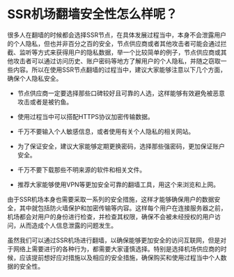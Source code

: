 # SSR机场翻墙安全性怎么样呢？
很多人在翻墙的时候都会选择SSR节点，在具体发展过程当中，本身不会泄露用户的个人隐私，但也并非百分之百的安全，节点供应商或者其他攻击者可能会通过拦截、监听等方式来获得用户的隐私数据，举一个比较简单的例子，节点供应商或其他攻击者可以通过访问历史、账户密码等地方了解用户的个人隐私，并随之窃取一些内容。所以在使用SSR节点翻墙的过程当中，建议大家能够注意以下几个方面，确保个人隐私安全。

- 节点供应商一定要选择那些口碑较好且可靠的人选，这样能够有效避免被恶意攻击或者是被钓鱼。
    
- 使用过程当中可以搭配HTTPS协议加密传输数据。
    
- 千万不要输入个人敏感信息，或者使用有关个人隐私的相关网站。
    
- 为了保证安全，建议大家能够定期更换密码，选择那些强密码，更加保证账户安全。
    
- 千万不要下载那些不明来源的软件和相关文件。
    
- 推荐大家能够使用VPN等更加安全可靠的翻墙工具，用这个来浏览和上网。
    

由于SSR机场本身也需要采取一系列的安全措施，这样才能够确保用户的数据安全，其中就包括防火墙保护和加密传输等内容。这样每个用户在连接服务器之前，机场都会对用户的身份进行检查，并检查其权限，确保不会被未经授权的用户访问，从而造成个人信息泄露的问题发生。

虽然我们可以通过SSR机场进行翻墙，以确保能够更加安全的访问互联网，但是对于网络上需要进行的各种行为，都需要大家谨慎选择。特别是选择机场供应商的时候，应该提前想好应对措施以及相应的安全措施，确保购买和使用过程当中个人数据的安全性。
